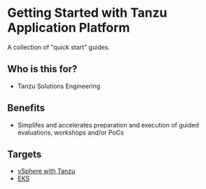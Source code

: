 # Getting Started with Tanzu Application Platform

A collection of "quick start" guides.

## Who is this for?

* Tanzu Solutions Engineering

## Benefits

* Simplifes and accelerates preparation and execution of guided evaluations, workshops and/or PoCs

## Targets

* [vSphere with Tanzu](tkgs/README.md)
* [EKS](eks/PREREQS.md)

